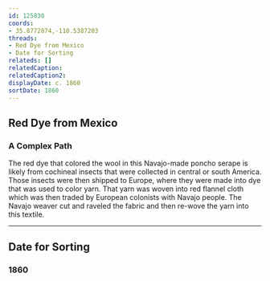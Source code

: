```yaml
---
id: 125830
coords:
- 35.8772874,-110.5387203
threads:
- Red Dye from Mexico
- Date for Sorting
relateds: []
relatedCaption: 
relatedCaption2: 
displayDate: c. 1860
sortDate: 1860
---
```


## Red Dye from Mexico

### A Complex Path

The red dye that colored the wool in this Navajo-made poncho serape is likely from cochineal insects that were collected in central or south America. Those insects were then shipped to Europe, where they were made into dye that was used to color yarn. That yarn was woven into red flannel cloth which was then traded by European colonists with Navajo people. The Navajo weaver cut and raveled the fabric and then re-wove the yarn into this textile.

* * *

## Date for Sorting

### 1860
